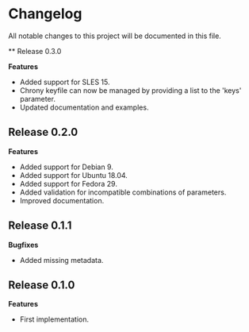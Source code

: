 # Changelog

All notable changes to this project will be documented in this file.

** Release 0.3.0

**Features**

* Added support for SLES 15.
* Chrony keyfile can now be managed by providing a list to the 'keys' parameter.
* Updated documentation and examples.

## Release 0.2.0

**Features**

* Added support for Debian 9.
* Added support for Ubuntu 18.04.
* Added support for Fedora 29.
* Added validation for incompatible combinations of parameters.
* Improved documentation.

## Release 0.1.1

**Bugfixes**

* Added missing metadata.

## Release 0.1.0

**Features**

* First implementation.
